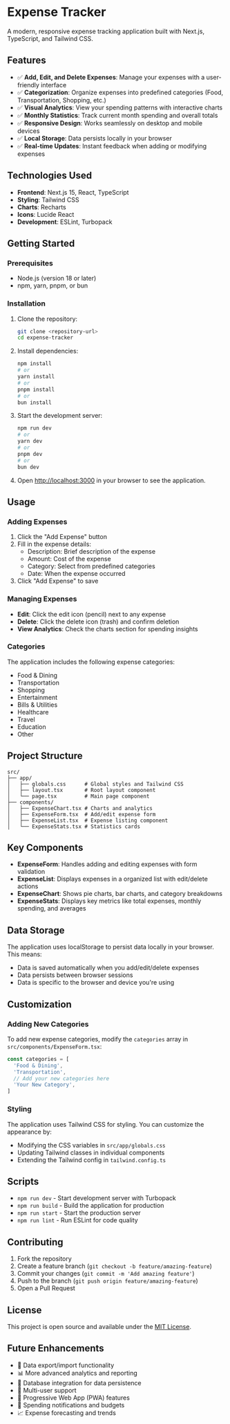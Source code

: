# Expense Tracker

A modern, responsive expense tracking application built with Next.js, TypeScript, and Tailwind CSS.

## Features

- ✅ **Add, Edit, and Delete Expenses**: Manage your expenses with a user-friendly interface
- ✅ **Categorization**: Organize expenses into predefined categories (Food, Transportation, Shopping, etc.)
- ✅ **Visual Analytics**: View your spending patterns with interactive charts
- ✅ **Monthly Statistics**: Track current month spending and overall totals
- ✅ **Responsive Design**: Works seamlessly on desktop and mobile devices
- ✅ **Local Storage**: Data persists locally in your browser
- ✅ **Real-time Updates**: Instant feedback when adding or modifying expenses

## Technologies Used

- **Frontend**: Next.js 15, React, TypeScript
- **Styling**: Tailwind CSS
- **Charts**: Recharts
- **Icons**: Lucide React
- **Development**: ESLint, Turbopack

## Getting Started

### Prerequisites

- Node.js (version 18 or later)
- npm, yarn, pnpm, or bun

### Installation

1. Clone the repository:
   ```bash
   git clone <repository-url>
   cd expense-tracker
   ```

2. Install dependencies:
   ```bash
   npm install
   # or
   yarn install
   # or
   pnpm install
   # or
   bun install
   ```

3. Start the development server:
   ```bash
   npm run dev
   # or
   yarn dev
   # or
   pnpm dev
   # or
   bun dev
   ```

4. Open [http://localhost:3000](http://localhost:3000) in your browser to see the application.

## Usage

### Adding Expenses

1. Click the "Add Expense" button
2. Fill in the expense details:
   - Description: Brief description of the expense
   - Amount: Cost of the expense
   - Category: Select from predefined categories
   - Date: When the expense occurred
3. Click "Add Expense" to save

### Managing Expenses

- **Edit**: Click the edit icon (pencil) next to any expense
- **Delete**: Click the delete icon (trash) and confirm deletion
- **View Analytics**: Check the charts section for spending insights

### Categories

The application includes the following expense categories:
- Food & Dining
- Transportation
- Shopping
- Entertainment
- Bills & Utilities
- Healthcare
- Travel
- Education
- Other

## Project Structure

```
src/
├── app/
│   ├── globals.css      # Global styles and Tailwind CSS
│   ├── layout.tsx       # Root layout component
│   └── page.tsx         # Main page component
├── components/
│   ├── ExpenseChart.tsx # Charts and analytics
│   ├── ExpenseForm.tsx  # Add/edit expense form
│   ├── ExpenseList.tsx  # Expense listing component
│   └── ExpenseStats.tsx # Statistics cards
```

## Key Components

- **ExpenseForm**: Handles adding and editing expenses with form validation
- **ExpenseList**: Displays expenses in a organized list with edit/delete actions
- **ExpenseChart**: Shows pie charts, bar charts, and category breakdowns
- **ExpenseStats**: Displays key metrics like total expenses, monthly spending, and averages

## Data Storage

The application uses localStorage to persist data locally in your browser. This means:
- Data is saved automatically when you add/edit/delete expenses
- Data persists between browser sessions
- Data is specific to the browser and device you're using

## Customization

### Adding New Categories

To add new expense categories, modify the `categories` array in `src/components/ExpenseForm.tsx`:

```typescript
const categories = [
  'Food & Dining',
  'Transportation',
  // Add your new categories here
  'Your New Category',
]
```

### Styling

The application uses Tailwind CSS for styling. You can customize the appearance by:
- Modifying the CSS variables in `src/app/globals.css`
- Updating Tailwind classes in individual components
- Extending the Tailwind config in `tailwind.config.ts`

## Scripts

- `npm run dev` - Start development server with Turbopack
- `npm run build` - Build the application for production
- `npm run start` - Start the production server
- `npm run lint` - Run ESLint for code quality

## Contributing

1. Fork the repository
2. Create a feature branch (`git checkout -b feature/amazing-feature`)
3. Commit your changes (`git commit -m 'Add amazing feature'`)
4. Push to the branch (`git push origin feature/amazing-feature`)
5. Open a Pull Request

## License

This project is open source and available under the [MIT License](LICENSE).

## Future Enhancements

- 🔄 Data export/import functionality
- 📊 More advanced analytics and reporting
- 💾 Database integration for data persistence
- 👥 Multi-user support
- 📱 Progressive Web App (PWA) features
- 🔔 Spending notifications and budgets
- 📈 Expense forecasting and trends

